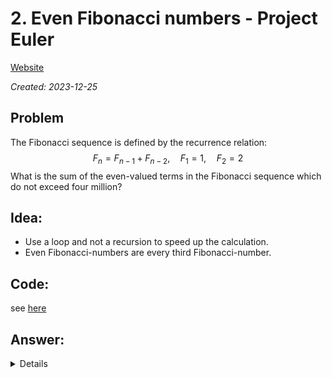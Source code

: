 # 2. Even Fibonacci numbers - Project Euler

[Website](https://projecteuler.net/problem=2)

_Created: 2023-12-25_
## Problem
The Fibonacci sequence is defined by the recurrence relation:
$$F_n = F_{n-1} + F_{n-2}, \quad F_1 = 1, \quad F_2 = 2$$
What is the sum of the even-valued terms in the Fibonacci sequence which do not exceed four million?
## Idea:
- Use a loop and not a recursion to speed up the calculation.
- Even Fibonacci-numbers are every third Fibonacci-number.
## Code:
see [here](https://github.com/slow-connect/project-euler/blob/main/2.%20Even%20Fibonacci%20Numbers/main.py)
## Answer:
<details>
```4613732````
</details>
